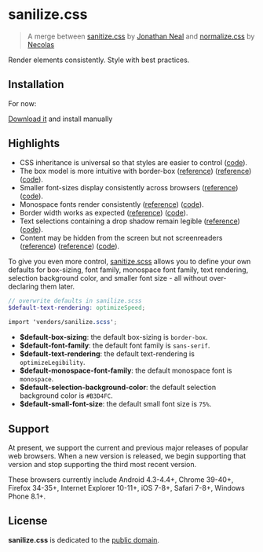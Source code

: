# sanilize.css

> A merge between [sanitize.css][sanitize] by [Jonathan Neal][jonathan] and [normalize.css][normalize] by [Necolas][necolas]

[jonathan]:https://github.com/jonathantneal
[sanitize]:https://github.com/10up/sanitize.css
[necolas]:https://github.com/necolas
[normalize]:https://github.com/necolas/normalize.css

Render elements consistently. Style with best practices.

## Installation
For now:

[Download it](https://raw.githubusercontent.com/filipelinhares/sanilize.css/master/sanilize.scss) and install manually

## Highlights

- CSS inheritance is universal so that styles are easier to control ([code](sanitize.scss#L94-L108)).
- The box model is more intuitive with border-box ([reference](http://www.paulirish.com/2012/box-sizing-border-box-ftw/)) ([reference](https://css-tricks.com/inheriting-box-sizing-probably-slightly-better-best-practice/)) ([code](sanitize.scss#L135)).
- Smaller font-sizes display consistently across browsers ([reference](https://github.com/servo/servo/issues/3423#issuecomment-56321664)) ([code](sanitize.scss#L68-L70)).
- Monospace fonts render consistently ([reference](http://code.stephenmorley.org/html-and-css/fixing-browsers-broken-monospace-font-handling/)) ([code](sanitize.scss#L152-L159)).
- Border width works as expected ([reference](https://developer.mozilla.org/en-US/docs/Web/CSS/border-style#Values)) ([code](sanitize.scss#L116-L123)).
- Text selections containing a drop shadow remain legible ([reference](https://twitter.com/miketaylr/status/12228805301)) ([code](sanitize.scss#L202-L207)).
- Content may be hidden from the screen but not screenreaders ([reference](http://www.paciellogroup.com/blog/2012/05/html5-accessibility-chops-hidden-and-aria-hidden/)) ([reference](https://www.drupal.org/node/897638)) ([code](sanitize.scss#L209-L220)).

To give you even more control, [sanitize.scss](sanitize.scss) allows you to define your own defaults for box-sizing, font family, monospace font family, text rendering, selection background color, and smaller font size - all without over-declaring them later.

```scss
// overwrite defaults in sanilize.scss
$default-text-rendering: optimizeSpeed;

import 'vendors/sanilize.scss';
```

- **$default-box-sizing**: the default box-sizing is `border-box`.
- **$default-font-family**: the default font family is `sans-serif`.
- **$default-text-rendering**: the default text-rendering is `optimizeLegibility`.
- **$default-monospace-font-family**: the default monospace font is `monospace`.
- **$default-selection-background-color**: the default selection background color is `#B3D4FC`.
- **$default-small-font-size**: the default small font size is `75%`.

## Support

At present, we support the current and previous major releases of popular web browsers. When a new version is released, we begin supporting that version and stop supporting the third most recent version.

These browsers currently include Android 4.3-4.4+, Chrome 39-40+, Firefox 34-35+, Internet Explorer 10-11+, iOS 7-8+, Safari 7-8+, Windows Phone 8.1+.

## License

**sanilize.css** is dedicated to the [public domain](LICENSE.md).
